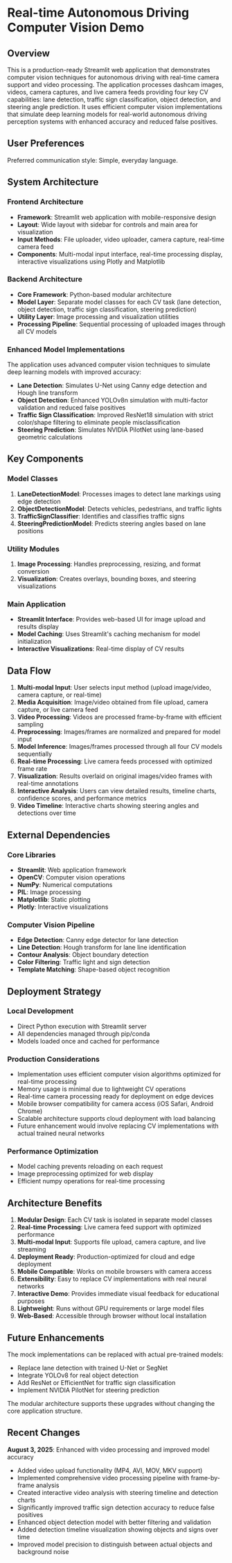 # Real-time Autonomous Driving Computer Vision Demo

## Overview

This is a production-ready Streamlit web application that demonstrates computer vision techniques for autonomous driving with real-time camera support and video processing. The application processes dashcam images, videos, camera captures, and live camera feeds providing four key CV capabilities: lane detection, traffic sign classification, object detection, and steering angle prediction. It uses efficient computer vision implementations that simulate deep learning models for real-world autonomous driving perception systems with enhanced accuracy and reduced false positives.

## User Preferences

Preferred communication style: Simple, everyday language.

## System Architecture

### Frontend Architecture
- **Framework**: Streamlit web application with mobile-responsive design
- **Layout**: Wide layout with sidebar for controls and main area for visualization
- **Input Methods**: File uploader, video uploader, camera capture, real-time camera feed
- **Components**: Multi-modal input interface, real-time processing display, interactive visualizations using Plotly and Matplotlib

### Backend Architecture
- **Core Framework**: Python-based modular architecture
- **Model Layer**: Separate model classes for each CV task (lane detection, object detection, traffic sign classification, steering prediction)
- **Utility Layer**: Image processing and visualization utilities
- **Processing Pipeline**: Sequential processing of uploaded images through all CV models

### Enhanced Model Implementations
The application uses advanced computer vision techniques to simulate deep learning models with improved accuracy:
- **Lane Detection**: Simulates U-Net using Canny edge detection and Hough line transform
- **Object Detection**: Enhanced YOLOv8n simulation with multi-factor validation and reduced false positives
- **Traffic Sign Classification**: Improved ResNet18 simulation with strict color/shape filtering to eliminate people misclassification
- **Steering Prediction**: Simulates NVIDIA PilotNet using lane-based geometric calculations

## Key Components

### Model Classes
1. **LaneDetectionModel**: Processes images to detect lane markings using edge detection
2. **ObjectDetectionModel**: Detects vehicles, pedestrians, and traffic lights
3. **TrafficSignClassifier**: Identifies and classifies traffic signs
4. **SteeringPredictionModel**: Predicts steering angles based on lane positions

### Utility Modules
1. **Image Processing**: Handles preprocessing, resizing, and format conversion
2. **Visualization**: Creates overlays, bounding boxes, and steering visualizations

### Main Application
- **Streamlit Interface**: Provides web-based UI for image upload and results display
- **Model Caching**: Uses Streamlit's caching mechanism for model initialization
- **Interactive Visualizations**: Real-time display of CV results

## Data Flow

1. **Multi-modal Input**: User selects input method (upload image/video, camera capture, or real-time)
2. **Media Acquisition**: Image/video obtained from file upload, camera capture, or live camera feed
3. **Video Processing**: Videos are processed frame-by-frame with efficient sampling
4. **Preprocessing**: Images/frames are normalized and prepared for model input
5. **Model Inference**: Images/frames processed through all four CV models sequentially
6. **Real-time Processing**: Live camera feeds processed with optimized frame rate
7. **Visualization**: Results overlaid on original images/video frames with real-time annotations
8. **Interactive Analysis**: Users can view detailed results, timeline charts, confidence scores, and performance metrics
9. **Video Timeline**: Interactive charts showing steering angles and detections over time

## External Dependencies

### Core Libraries
- **Streamlit**: Web application framework
- **OpenCV**: Computer vision operations
- **NumPy**: Numerical computations
- **PIL**: Image processing
- **Matplotlib**: Static plotting
- **Plotly**: Interactive visualizations

### Computer Vision Pipeline
- **Edge Detection**: Canny edge detector for lane detection
- **Line Detection**: Hough transform for lane line identification
- **Contour Analysis**: Object boundary detection
- **Color Filtering**: Traffic light and sign detection
- **Template Matching**: Shape-based object recognition

## Deployment Strategy

### Local Development
- Direct Python execution with Streamlit server
- All dependencies managed through pip/conda
- Models loaded once and cached for performance

### Production Considerations
- Implementation uses efficient computer vision algorithms optimized for real-time processing
- Memory usage is minimal due to lightweight CV operations
- Real-time camera processing ready for deployment on edge devices
- Mobile browser compatibility for camera access (iOS Safari, Android Chrome)
- Scalable architecture supports cloud deployment with load balancing
- Future enhancement would involve replacing CV implementations with actual trained neural networks

### Performance Optimization
- Model caching prevents reloading on each request
- Image preprocessing optimized for web display
- Efficient numpy operations for real-time processing

## Architecture Benefits

1. **Modular Design**: Each CV task is isolated in separate model classes
2. **Real-time Processing**: Live camera feed support with optimized performance
3. **Multi-modal Input**: Supports file upload, camera capture, and live streaming
4. **Deployment Ready**: Production-optimized for cloud and edge deployment
5. **Mobile Compatible**: Works on mobile browsers with camera access
6. **Extensibility**: Easy to replace CV implementations with real neural networks
7. **Interactive Demo**: Provides immediate visual feedback for educational purposes
8. **Lightweight**: Runs without GPU requirements or large model files
9. **Web-Based**: Accessible through browser without local installation

## Future Enhancements

The mock implementations can be replaced with actual pre-trained models:
- Replace lane detection with trained U-Net or SegNet
- Integrate YOLOv8 for real object detection
- Add ResNet or EfficientNet for traffic sign classification
- Implement NVIDIA PilotNet for steering prediction

The modular architecture supports these upgrades without changing the core application structure.

## Recent Changes

**August 3, 2025**: Enhanced with video processing and improved model accuracy
- Added video upload functionality (MP4, AVI, MOV, MKV support)
- Implemented comprehensive video processing pipeline with frame-by-frame analysis
- Created interactive video analysis with steering timeline and detection charts
- Significantly improved traffic sign detection accuracy to reduce false positives
- Enhanced object detection model with better filtering and validation
- Added detection timeline visualization showing objects and signs over time
- Improved model precision to distinguish between actual objects and background noise